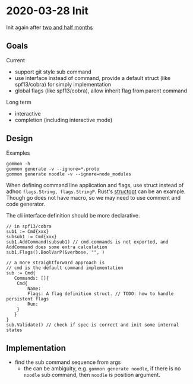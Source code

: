 # 2020-03-28 Init

Init again after [two and half months](2020-01-18-init.md)

## Goals

Current

- support git style sub command
- use interface instead of command, provide a default struct (like spf13/cobra) for simply implementation
- global flags (like spf13/cobra), allow inherit flag from parent command

Long term

- interactive
- completion (including interactive mode)

## Design

Examples

```text
gommon -h
gommon generate -v --ignore=*.proto
gommon generate noodle -v --ignore=node_modules
```

When defining command line application and flags, use struct instead of adhoc `flags.String, flags.StringP`.
Rust's [structopt](https://github.com/TeXitoi/structopt) can be an example.
Though go does not have macro, so we may need to use comment and code generator.

The cli interface definition should be more declarative.

```text
// in spf13/cobra
sub1 := Cmd{xxx}
subsub1 := Cmd{xxx}
sub1.AddCommand(subsub1) // cmd.commands is not exported, and AddCommand does some extra calculation
sub1.Flags().BoolVarP(&verbose, "", )

// a more straightforward approach is
// cmd is the default command implementation
sub := Cmd{
   Commands: []{
    Cmd{
        Name:
        Flags: A flag definition struct. // TODO: how to handle persistent flags
        Run:
    }
   }
}
sub.Validate() // check if spec is correct and init some internal states

```

## Implementation

- find the sub command sequence from args
  - the can be ambiguity, e.g. `gommon generate noodle`, if there is no `noodle` sub command, then `noodle` is position argument.

```text

```